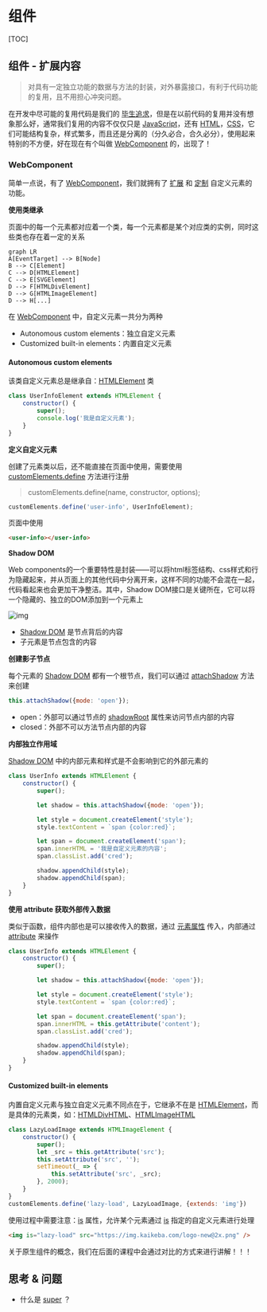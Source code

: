 # 组件

[TOC]

## 组件 - 扩展内容

> 对具有一定独立功能的数据与方法的封装，对外暴露接口，有利于代码功能的复用，且不用担心冲突问题。

在开发中尽可能的复用代码是我们的 <u>毕生追求</u>，但是在以前代码的复用并没有想象那么好，通常我们复用的内容不仅仅只是 <u>JavaScript</u>，还有 <u>HTML</u>，<u>CSS</u>，它们可能结构复杂，样式繁多，而且还是分离的（分久必合，合久必分），使用起来特别的不方便，好在现在有个叫做 <u>WebComponent</u> 的，出现了！

### WebComponent

简单一点说，有了 <u>WebComponent</u>，我们就拥有了 <u>扩展</u> 和 <u>定制</u> 自定义元素的功能。

**使用类继承**

页面中的每一个元素都对应着一个类，每一个元素都是某个对应类的实例，同时这些类也存在着一定的关系

```mermaid
graph LR
A[EventTarget] --> B[Node]
B --> C[Element]
C --> D[HTMLElement]
C --> E[SVGElement]
D --> F[HTMLDivElement]
D --> G[HTMLImageElement]
D --> H[...]
```

在 <u>WebComponent</u> 中，自定义元素一共分为两种

- Autonomous custom elements：独立自定义元素
- Customized built-in elements：内置自定义元素

#### Autonomous custom elements

该类自定义元素总是继承自：<u>HTMLElement</u> 类

```javascript
class UserInfoElement extends HTMLElement {
  	constructor() {
      	super();
      	console.log('我是自定义元素');
    }
}
```

**定义自定义元素**

创建了元素类以后，还不能直接在页面中使用，需要使用 <u>customElements.define</u> 方法进行注册

> customElements.define(name, constructor, options);

```js
customElements.define('user-info', UserInfoElement);
```

页面中使用

```html
<user-info></user-info>
```

**Shadow DOM**

Web components的一个重要特性是封装——可以将html标签结构、css样式和行为隐藏起来，并从页面上的其他代码中分离开来，这样不同的功能不会混在一起，代码看起来也会更加干净整洁。其中，Shadow DOM接口是关键所在，它可以将一个隐藏的、独立的DOM添加到一个元素上

![img](assets/shadowDOM.jpg)

- <u>Shadow DOM</u> 是节点背后的内容
- 子元素是节点包含的内容

**创建影子节点**

每个元素的 <u>Shadow DOM</u> 都有一个根节点，我们可以通过 <u>attachShadow</u> 方法来创建

```js
this.attachShadow({mode: 'open'});
```

- open：外部可以通过节点的 <u>shadowRoot</u> 属性来访问节点内部的内容
- closed：外部不可以方法节点内部的内容

**内部独立作用域**

<u>Shadow DOM</u> 中的内部元素和样式是不会影响到它的外部元素的

```js
class UserInfo extends HTMLElement {
    constructor() {
        super();

        let shadow = this.attachShadow({mode: 'open'});

        let style = document.createElement('style');
        style.textContent = `span {color:red}`;

        let span = document.createElement('span');
        span.innerHTML = '我是自定义元素的内容';
        span.classList.add('cred');

        shadow.appendChild(style);
        shadow.appendChild(span);
    }
}
```

**使用 attribute 获取外部传入数据**

类似于函数，组件内部也是可以接收传入的数据，通过 <u>元素属性</u> 传入，内部通过 <u>attribute</u> 来操作

```js
class UserInfo extends HTMLElement {
    constructor() {
        super();

        let shadow = this.attachShadow({mode: 'open'});

        let style = document.createElement('style');
        style.textContent = `span {color:red}`;

        let span = document.createElement('span');
        span.innerHTML = this.getAttribute('content');
        span.classList.add('cred');

        shadow.appendChild(style);
        shadow.appendChild(span);
    }
}
```

#### Customized built-in elements

 内置自定义元素与独立自定义元素不同点在于，它继承不在是 <u>HTMLElement</u>，而是具体的元素类，如：<u>HTMLDivHTML</u>、<u>HTMLImageHTML</u>

```js
class LazyLoadImage extends HTMLImageElement {
    constructor() {
        super();
        let _src = this.getAttribute('src');
        this.setAttribute('src', '');
        setTimeout(_ => {
            this.setAttribute('src', _src);
        }, 2000);
    }
}
customElements.define('lazy-load', LazyLoadImage, {extends: 'img'})
```

使用过程中需要注意：<u>is</u> 属性，允许某个元素通过 <u>is</u> 指定的自定义元素进行处理

```html
<img is="lazy-load" src="https://img.kaikeba.com/logo-new@2x.png" />
```



关于原生组件的概念，我们在后面的课程中会通过对比的方式来进行讲解！！！



## 思考 & 问题

- 什么是 <u>super</u> ？